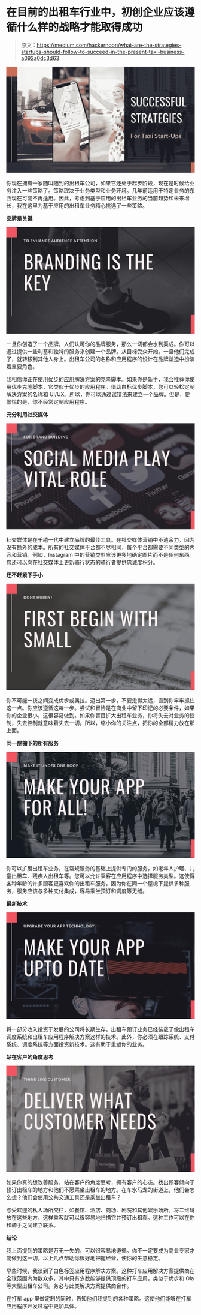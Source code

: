 # 在目前的出租车行业中，初创企业应该遵循什么样的战略才能取得成功

> 原文：<https://medium.com/hackernoon/what-are-the-strategies-startups-should-follow-to-succeed-in-the-present-taxi-business-a092a0dc3d63>

![](img/5100613e3d15261523803220e46c5e4b.png)

你现在拥有一家随叫随到的出租车公司，如果它还处于起步阶段，现在是时候给业务注入一些策略了。策略取决于业务类型和业务环境。几年前适用于特定业务的东西现在可能不再适用。因此，考虑到基于应用的出租车业务的当前趋势和未来增长，我在这里为基于应用的出租车业务精心挑选了一些策略。

**品牌是关键**

![](img/f65cc416363d7776dace37bcdb2cfd04.png)

一旦你创造了一个品牌，人们认可你的品牌服务，那么一切都会水到渠成。你可以通过提供一些利基和独特的服务来创建一个品牌。从目标受众开始。一旦他们完成了，就转移到其他人身上。出租车公司的名称和应用程序的设计在品牌塑造中扮演着重要角色。

我相信你正在使用[优步的应用解决方案](https://www.spotnrides.com)的克隆脚本。如果你是新手，我会推荐你使用优步克隆脚本，它类似于优步的应用程序。借助白标优步脚本，您可以轻松定制解决方案的名称和 UI/UX。所以，你可以通过试错法来建立一个品牌。但是，要警惕的是，你不经常定制应用程序。

**充分利用社交媒体**

![](img/68d12a6372b56a68cb254d7f35833947.png)

社交媒体是在千禧一代中建立品牌的最佳工具。在社交媒体营销中不遗余力，因为没有额外的成本。所有的社交媒体平台都不尽相同，每个平台都需要不同类型的内容和营销。例如，Instagram 中的营销类型应该更多地确定图片而不是任何东西。您还可以向在社交媒体上更新骑行状态的骑行者提供忠诚度积分。

**还不赶紧下手小**

![](img/415e7861b76b74b37d671be8441fa37a.png)

你不可能一夜之间变成优步或奥拉。迈出第一步，不要走得太远，直到你牢牢抓住这一点。你应该遵循这每一步。尝试和冒险是在商业中留下印记的必要条件，如果你的企业很小，这很容易做到。如果你盲目扩大出租车业务，你将失去对业务的控制，失去控制就意味着失去一切。所以，缩小你的关注点，把你的全部精力放在那上面。

**同一屋檐下的所有服务**

![](img/3b3fe8dde1dfc3dd36873b01dbe7e758.png)

你可以扩展出租车业务，在常规服务的基础上提供专门的服务，如老年人护理、儿童出租车、残疾人出租车等。您可以允许乘客在应用程序中选择服务类型。这使得各种年龄的许多顾客更喜欢你的出租车服务。因为你在同一个屋檐下提供多种服务，服务应该与多种支付集成，容易乘坐预订和调度等无缝。

**最新技术**

![](img/12a85c99a3ef2635b2042b18ed58d120.png)

将一部分收入投资于发展的公司将长期生存。出租车预订业务已经装载了像出租车调度系统和出租车应用程序解决方案这样的技术。此外，你必须在跟踪系统、支付系统、调度系统等方面投资新技术。这有助于重塑你的业务。

**站在客户的角度思考**

![](img/eaf729f915ac18f764f68f4b51fd23de.png)

如果你真的想改善服务，站在客户的角度思考，拥有客户的心态。找出顾客倾向于预订出租车的地方和他们不愿乘坐出租车的地方。在车水马龙的街道上，他们会怎么想？他们会使用公共交通工具还是乘坐出租车？

与受欢迎的私人场所交往，如餐馆、酒店、商场、剧院和其他娱乐场所。将二维码放在这些地方，这样乘客就可以很容易地扫描它并预订出租车。这种工作可以在你和骑手之间建立联系。

**结论**

我上面提到的策略是万无一失的，可以很容易地遵循。你不一定要成为商业专家才能做到这一切。以上几点帮助你很好地把握经营，使你的生意稳定。

早些时候，我谈到了白色标签应用程序解决方案。这种打车应用解决方案提供商在全球范围内为数众多，其中只有少数能够提供顶级的打车应用，类似于优步和 Ola 等大型出租车公司。务必与此类解决方案提供商合作。

在打车 app 里做定制的同时，告知他们我提到的各种策略。这使他们能够在打车应用程序开发过程中更加具体。